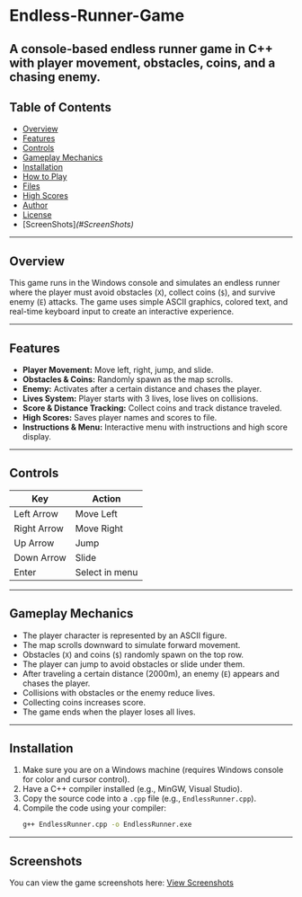 # Endless-Runner-Game
A console-based endless runner game in C++ with player movement, obstacles, coins, and a chasing enemy.
---

## Table of Contents
- [Overview](#overview)
- [Features](#features)
- [Controls](#controls)
- [Gameplay Mechanics](#gameplay-mechanics)
- [Installation](#installation)
- [How to Play](#how-to-play)
- [Files](#files)
- [High Scores](#high-scores)
- [Author](#author)
- [License](#license)
- [ScreenShots]_(#ScreenShots)_

---

## Overview

This game runs in the Windows console and simulates an endless runner where the player must avoid obstacles (`X`), collect coins (`$`), and survive enemy (`E`) attacks. The game uses simple ASCII graphics, colored text, and real-time keyboard input to create an interactive experience.

---

## Features

- **Player Movement:** Move left, right, jump, and slide.
- **Obstacles & Coins:** Randomly spawn as the map scrolls.
- **Enemy:** Activates after a certain distance and chases the player.
- **Lives System:** Player starts with 3 lives, lose lives on collisions.
- **Score & Distance Tracking:** Collect coins and track distance traveled.
- **High Scores:** Saves player names and scores to file.
- **Instructions & Menu:** Interactive menu with instructions and high score display.

---

## Controls

| Key           | Action         |
|---------------|----------------|
| Left Arrow    | Move Left      |
| Right Arrow   | Move Right     |
| Up Arrow      | Jump           |
| Down Arrow    | Slide          |
| Enter         | Select in menu |

---

## Gameplay Mechanics

- The player character is represented by an ASCII figure.
- The map scrolls downward to simulate forward movement.
- Obstacles (`X`) and coins (`$`) randomly spawn on the top row.
- The player can jump to avoid obstacles or slide under them.
- After traveling a certain distance (2000m), an enemy (`E`) appears and chases the player.
- Collisions with obstacles or the enemy reduce lives.
- Collecting coins increases score.
- The game ends when the player loses all lives.

---

## Installation

1. Make sure you are on a Windows machine (requires Windows console for color and cursor control).
2. Have a C++ compiler installed (e.g., MinGW, Visual Studio).
3. Copy the source code into a `.cpp` file (e.g., `EndlessRunner.cpp`).
4. Compile the code using your compiler:
   ```sh
   g++ EndlessRunner.cpp -o EndlessRunner.exe
---

## Screenshots

You can view the game screenshots here: [View Screenshots](https://docs.google.com/document/d/e/2PACX-1vTxTqeH3RsKZkVMOb341TIOhIMF-n7QaAurlfvxyLQDnPVAHXRUpi9ZScaemVZG7D-ltFe435jwsLw0/pub)


